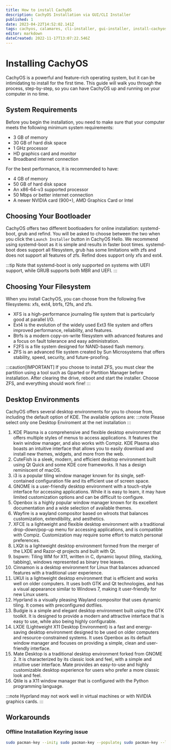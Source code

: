 ```yaml
---
title: How to install CachyOS
description: CachyOS Installation via GUI/CLI Installer
published: 1
date: 2023-04-22T14:52:02.141Z
tags: cachyos, calamares, cli-installer, gui-installer, install-cachyos
editor: markdown
dateCreated: 2022-11-17T13:07:22.546Z
---
```


Installing CachyOS
==================

CachyOS is a powerful and feature-rich operating system, but it can be intimidating to install for the first time. This guide will walk you through the process, step-by-step, so you can have CachyOS up and running on your computer in no time.

System Requirements
-------------------

Before you begin the installation, you need to make sure that your computer meets the following minimum system requirements:

*   3 GB of memory
*   30 GB of hard disk space
*   1 GHz processor
*   HD graphics card and monitor
*   Broadband internet connection

For the best performance, it is recommended to have:

*   4 GB of memory
*   50 GB of hard disk space
*   An x86-64-v3 supported processor
*   50 Mbps or better internet connection
*   A newer NVIDIA card (900+), AMD Graphics Card or Intel

Choosing Your Bootloader
------------------------

CachyOS offers two different bootloaders for online installation: systemd-boot, grub and refind. You will be asked to choose between the two when you click the `Launch Installer` button in CachyOS Hello. We recommend using systemd-boot as it is simple and results in faster boot times.
systemd-boot does support all filesystem, grub has some limitations with zfs and does not support all features of zfs. Refind does support only xfs and ext4.

:::tip
Note that systemd-boot is only supported on systems with UEFI support, while GRUB supports both MBR and UEFI.
:::

Choosing Your Filesystem
------------------------

When you install CachyOS, you can choose from the following five filesystems: xfs, ext4, btrfs, f2fs, and zfs.

*   XFS is a high-performance journaling file system that is particularly good at parallel I/O.
*   Ext4 is the evolution of the widely used Ext3 file system and offers improved performance, reliability, and features.
*   Btrfs is a modern copy-on-write filesystem with advanced features and a focus on fault tolerance and easy administration.
*   F2FS is a file system designed for NAND-based flash memory.
*   ZFS is an advanced file system created by Sun Microsystems that offers stability, speed, security, and future-proofing.

:::caution[IMPORTANT]
If you choose to install ZFS, you must clear the partition using a tool such as Gparted or Partition Manager before installation. After clearing the drive, reboot and start the installer. Choose ZFS, and everything should work fine!
:::

Desktop Environments
--------------------

CachyOS offers several desktop environments for you to choose from, including the default option of KDE. The available options are:
:::note
Please select only one Desktop Enviroment at the net installation
:::

1.  KDE Plasma is a comprehensive and flexible desktop environment that offers multiple styles of menus to access applications. It features the kwin window manager, and also works with Compiz. KDE Plasma also boasts an intuitive interface that allows you to easily download and install new themes, widgets, and more from the web.
2.  CuteFish is a sleek, modern, and efficient desktop environment built using Qt Quick and some KDE core frameworks. It has a design reminiscent of macOS.
3.  i3 is a popular tiling window manager known for its single, self-contained configuration file and its efficient use of screen space.
4.  GNOME is a user-friendly desktop environment with a touch-style interface for accessing applications. While it is easy to learn, it may have limited customization options and can be difficult to configure.
5.  Openbox is a highly popular window manager known for its excellent documentation and a wide selection of available themes.
6.  Wayfire is a wayland compositor based on wlroots that balances customization, extendibility, and aesthetics.
7.  XFCE is a lightweight and flexible desktop environment with a traditional drop-down/pop-up menu for accessing applications, and is compatible with Compiz. Customization may require some effort to match personal preferences.
8.  LXQt is a lightweight desktop environment formed from the merger of the LXDE and Razor-qt projects and built with Qt.
9. bspwm: Tiling WM for X11, written in C, dynamic layout (tiling, stacking, tabbing), windows represented as binary tree leaves.
10. Cinnamon is a desktop environment for Linux that balances advanced features with a traditional user experience.
11. UKUI is a lightweight desktop environment that is efficient and works well on older computers. It uses both GTK and Qt technologies, and has a visual appearance similar to Windows 7, making it user-friendly for new Linux users.
12. Hyprland is a visually pleasing Wayland compositor that uses dynamic tiling. It comes with preconfigured dotfiles.
13. Budgie is a simple and elegant desktop environment built using the GTK toolkit. It is designed to provide a modern and attractive interface that is easy to use, while also being highly configurable.
14.  LXDE (Lightweight X11 Desktop Environment) is a fast and energy-saving desktop environment designed to be used on older computers and resource-constrained systems. It uses Openbox as its default window manager and focuses on providing a simple, clean and user-friendly interface.
15.  Mate Desktop is a traditional desktop environment forked from GNOME 2. It is characterized by its classic look and feel, with a simple and intuitive user interface. Mate provides an easy-to-use and highly customizable desktop experience for users who prefer a more classic look and feel.
16. Qtile is a X11 window manager that is configured with the Python programming language.

:::note
Hyprland may not work well in virtual machines or with NVIDIA graphics cards.
:::

Workarounds
--------------------


### Offline Installation Keyring issue

```sh
sudo pacman-key --init; sudo pacman-key --populate; sudo pacman-key --lsign cachyos
```

